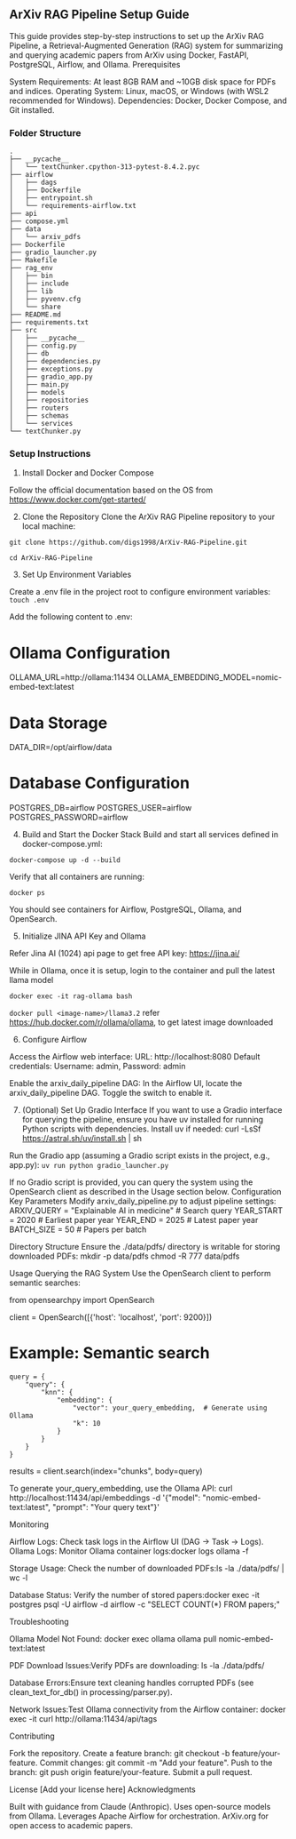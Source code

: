 ## ArXiv RAG Pipeline Setup Guide

This guide provides step-by-step instructions to set up the ArXiv RAG Pipeline, a Retrieval-Augmented Generation (RAG) system for summarizing and querying academic papers from ArXiv using Docker, FastAPI, PostgreSQL, Airflow, and Ollama.
Prerequisites

System Requirements: At least 8GB RAM and ~10GB disk space for PDFs and indices.
Operating System: Linux, macOS, or Windows (with WSL2 recommended for Windows).
Dependencies: Docker, Docker Compose, and Git installed.

### Folder Structure

```
.
├── __pycache__
│   └── textChunker.cpython-313-pytest-8.4.2.pyc
├── airflow
│   ├── dags
│   ├── Dockerfile
│   ├── entrypoint.sh
│   └── requirements-airflow.txt
├── api
├── compose.yml
├── data
│   └── arxiv_pdfs
├── Dockerfile
├── gradio_launcher.py
├── Makefile
├── rag_env
│   ├── bin
│   ├── include
│   ├── lib
│   ├── pyvenv.cfg
│   └── share
├── README.md
├── requirements.txt
├── src
│   ├── __pycache__
│   ├── config.py
│   ├── db
│   ├── dependencies.py
│   ├── exceptions.py
│   ├── gradio_app.py
│   ├── main.py
│   ├── models
│   ├── repositories
│   ├── routers
│   ├── schemas
│   └── services
└── textChunker.py
```

### Setup Instructions
1. Install Docker and Docker Compose

Follow the official documentation based on the OS from https://www.docker.com/get-started/


2. Clone the Repository
Clone the ArXiv RAG Pipeline repository to your local machine:

`git clone https://github.com/digs1998/ArXiv-RAG-Pipeline.git`

`cd ArXiv-RAG-Pipeline`

3. Set Up Environment Variables

Create a .env file in the project root to configure environment variables:
`touch .env`

Add the following content to .env:
# Ollama Configuration
OLLAMA_URL=http://ollama:11434
OLLAMA_EMBEDDING_MODEL=nomic-embed-text:latest

# Data Storage
DATA_DIR=/opt/airflow/data

# Database Configuration
POSTGRES_DB=airflow
POSTGRES_USER=airflow
POSTGRES_PASSWORD=airflow

4. Build and Start the Docker Stack
Build and start all services defined in docker-compose.yml:

`docker-compose up -d --build`

Verify that all containers are running:

`docker ps`

You should see containers for Airflow, PostgreSQL, Ollama, and OpenSearch.

5. Initialize JINA API Key and Ollama

Refer Jina AI (1024) api page to get free API key: https://jina.ai/

While in Ollama, once it is setup, login to the container and pull the latest llama model

`docker exec -it rag-ollama bash`

`docker pull <image-name>/llama3.2` refer https://hub.docker.com/r/ollama/ollama, to get latest image downloaded

6. Configure Airflow

Access the Airflow web interface:
URL: http://localhost:8080
Default credentials: Username: admin, Password: admin


Enable the arxiv_daily_pipeline DAG:
In the Airflow UI, locate the arxiv_daily_pipeline DAG.
Toggle the switch to enable it.



7. (Optional) Set Up Gradio Interface
If you want to use a Gradio interface for querying the pipeline, ensure you have uv installed for running Python scripts with dependencies. Install uv if needed:
curl -LsSf https://astral.sh/uv/install.sh | sh

Run the Gradio app (assuming a Gradio script exists in the project, e.g., app.py):
`uv run python gradio_launcher.py`

If no Gradio script is provided, you can query the system using the OpenSearch client as described in the Usage section below.
Configuration
Key Parameters
Modify arxiv_daily_pipeline.py to adjust pipeline settings:
ARXIV_QUERY = "Explainable AI in medicine"  # Search query
YEAR_START = 2020                           # Earliest paper year
YEAR_END = 2025                            # Latest paper year
BATCH_SIZE = 50                            # Papers per batch

Directory Structure
Ensure the ./data/pdfs/ directory is writable for storing downloaded PDFs:
mkdir -p data/pdfs
chmod -R 777 data/pdfs

Usage
Querying the RAG System
Use the OpenSearch client to perform semantic searches:

from opensearchpy import OpenSearch

client = OpenSearch([{'host': 'localhost', 'port': 9200}])

# Example: Semantic search
```
query = {
    "query": {
        "knn": {
            "embedding": {
                "vector": your_query_embedding,  # Generate using Ollama
                "k": 10
            }
        }
    }
}
```

results = client.search(index="chunks", body=query)

To generate your_query_embedding, use the Ollama API:
curl http://localhost:11434/api/embeddings -d '{"model": "nomic-embed-text:latest", "prompt": "Your query text"}'

Monitoring

Airflow Logs: Check task logs in the Airflow UI (DAG → Task → Logs).
Ollama Logs: Monitor Ollama container logs:docker logs ollama -f


Storage Usage: Check the number of downloaded PDFs:ls -la ./data/pdfs/ | wc -l


Database Status: Verify the number of stored papers:docker exec -it postgres psql -U airflow -d airflow -c "SELECT COUNT(*) FROM papers;"



Troubleshooting

Ollama Model Not Found:
docker exec ollama ollama pull nomic-embed-text:latest


PDF Download Issues:Verify PDFs are downloading:
ls -la ./data/pdfs/


Database Errors:Ensure text cleaning handles corrupted PDFs (see clean_text_for_db() in processing/parser.py).

Network Issues:Test Ollama connectivity from the Airflow container:
docker exec -it <airflow-container> curl http://ollama:11434/api/tags



Contributing

Fork the repository.
Create a feature branch: git checkout -b feature/your-feature.
Commit changes: git commit -m "Add your feature".
Push to the branch: git push origin feature/your-feature.
Submit a pull request.

License
[Add your license here]
Acknowledgments

Built with guidance from Claude (Anthropic).
Uses open-source models from Ollama.
Leverages Apache Airflow for orchestration.
ArXiv.org for open access to academic papers.
